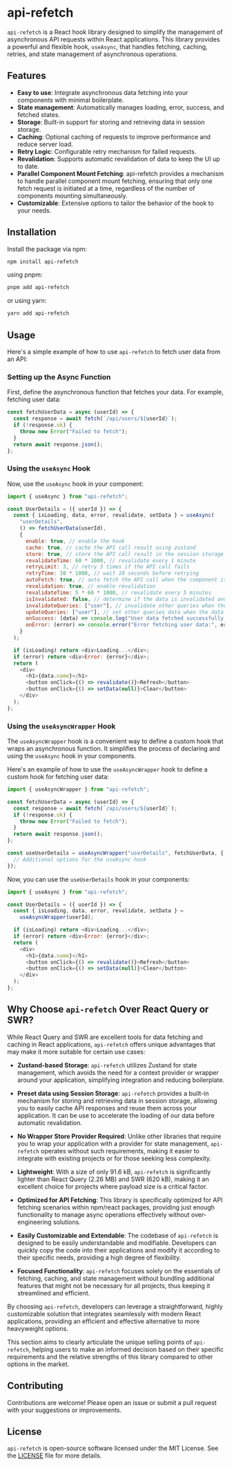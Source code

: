 # api-refetch

`api-refetch` is a React hook library designed to simplify the management of asynchronous API requests within React applications. This library provides a powerful and flexible hook, `useAsync`, that handles fetching, caching, retries, and state management of asynchronous operations.

## Features

- **Easy to use**: Integrate asynchronous data fetching into your components with minimal boilerplate.
- **State management**: Automatically manages loading, error, success, and fetched states.
- **Storage**: Built-in support for storing and retrieving data in session storage.
- **Caching**: Optional caching of requests to improve performance and reduce server load.
- **Retry Logic**: Configurable retry mechanism for failed requests.
- **Revalidation**: Supports automatic revalidation of data to keep the UI up to date.
- **Parallel Component Mount Fetching**: api-refetch provides a mechanism to handle parallel component mount fetching, ensuring that only one fetch request is initiated at a time, regardless of the number of components mounting simultaneously.
- **Customizable**: Extensive options to tailor the behavior of the hook to your needs.

## Installation

Install the package via npm:

```bash
npm install api-refetch
```

using pnpm:

```bash
pnpm add api-refetch
```

or using yarn:

```bash
yarn add api-refetch
```

## Usage

Here's a simple example of how to use `api-refetch` to fetch user data from an API:

### Setting up the Async Function

First, define the asynchronous function that fetches your data. For example, fetching user data:

```javascript
const fetchUserData = async (userId) => {
  const response = await fetch(`/api/users/${userId}`);
  if (!response.ok) {
    throw new Error("Failed to fetch");
  }
  return await response.json();
};
```

### Using the `useAsync` Hook

Now, use the `useAsync` hook in your component:

```javascript
import { useAsync } from "api-refetch";

const UserDetails = ({ userId }) => {
  const { isLoading, data, error, revalidate, setData } = useAsync(
    "userDetails",
    () => fetchUserData(userId),
    {
      enable: true, // enable the hook
      cache: true, // cache the API call result using zustand
      store: true, // store the API call result in the session storage
      revalidateTime: 60 * 1000, // revalidate every 1 minute
      retryLimit: 3, // retry 3 times if the API call fails
      retryTime: 10 * 1000, // wait 10 seconds before retrying
      autoFetch: true, // auto fetch the API call when the component is mounted
      revalidation: true, // enable revalidation
      revalidateTime: 5 * 60 * 1000, // revalidate every 5 minutes
      isInvalidated: false, // determine if the data is invalidated and should be refetched
      invalidateQueries: ["user"], // invalidate other queries when the data is updated
      updateQueries: ["user"], // set other queries data when the data is updated
      onSuccess: (data) => console.log("User data fetched successfully:", data),
      onError: (error) => console.error("Error fetching user data:", error),
    }
  );

  if (isLoading) return <div>Loading...</div>;
  if (error) return <div>Error: {error}</div>;
  return (
    <div>
      <h1>{data.name}</h1>
      <button onClick={() => revalidate()}>Refresh</button>
      <button onClick={() => setData(null)}>Clear</button>
    </div>
  );
};
```

### Using the `useAsyncWrapper` Hook

The `useAsyncWrapper` hook is a convenient way to define a custom hook that wraps an asynchronous function. It simplifies the process of declaring and using the `useAsync` hook in your components.

Here's an example of how to use the `useAsyncWrapper` hook to define a custom hook for fetching user data:

```javascript
import { useAsyncWrapper } from "api-refetch";

const fetchUserData = async (userId) => {
  const response = await fetch(`/api/users/${userId}`);
  if (!response.ok) {
    throw new Error("Failed to fetch");
  }
  return await response.json();
};

const useUserDetails = useAsyncWrapper("userDetails", fetchUserData, {
  // Additional options for the useAsync hook
});
```

Now, you can use the `useUserDetails` hook in your components:

```javascript
import { useAsync } from "api-refetch";

const UserDetails = ({ userId }) => {
  const { isLoading, data, error, revalidate, setData } =
    useAsyncWrapper(userId);

  if (isLoading) return <div>Loading...</div>;
  if (error) return <div>Error: {error}</div>;
  return (
    <div>
      <h1>{data.name}</h1>
      <button onClick={() => revalidate()}>Refresh</button>
      <button onClick={() => setData(null)}>Clear</button>
    </div>
  );
};
```

## Why Choose `api-refetch` Over React Query or SWR?

While React Query and SWR are excellent tools for data fetching and caching in React applications, `api-refetch` offers unique advantages that may make it more suitable for certain use cases:

- **Zustand-based Storage**: `api-refetch` utilizes Zustand for state management, which avoids the need for a context provider or wrapper around your application, simplifying integration and reducing boilerplate.

- **Preset data using Session Storage**: `api-refetch` provides a built-in mechanism for storing and retrieving data in session storage, allowing you to easily cache API responses and reuse them across your application. It can be use to accelerate the loading of our data before automatic revalidation.

- **No Wrapper Store Provider Required**: Unlike other libraries that require you to wrap your application with a provider for state management, `api-refetch` operates without such requirements, making it easier to integrate with existing projects or for those seeking less complexity.

- **Lightweight**: With a size of only 91.6 kB, `api-refetch` is significantly lighter than React Query (2.26 MB) and SWR (620 kB), making it an excellent choice for projects where payload size is a critical factor.

- **Optimized for API Fetching**: This library is specifically optimized for API fetching scenarios within npm/react packages, providing just enough functionality to manage async operations effectively without over-engineering solutions.

- **Easily Customizable and Extendable**: The codebase of `api-refetch` is designed to be easily understandable and modifiable. Developers can quickly copy the code into their applications and modify it according to their specific needs, providing a high degree of flexibility.

- **Focused Functionality**: `api-refetch` focuses solely on the essentials of fetching, caching, and state management without bundling additional features that might not be necessary for all projects, thus keeping it streamlined and efficient.

By choosing `api-refetch`, developers can leverage a straightforward, highly customizable solution that integrates seamlessly with modern React applications, providing an efficient and effective alternative to more heavyweight options.

This section aims to clearly articulate the unique selling points of `api-refetch`, helping users to make an informed decision based on their specific requirements and the relative strengths of this library compared to other options in the market.

## Contributing

Contributions are welcome! Please open an issue or submit a pull request with your suggestions or improvements.

## License

`api-refetch` is open-source software licensed under the MIT License. See the [LICENSE](LICENSE) file for more details.
